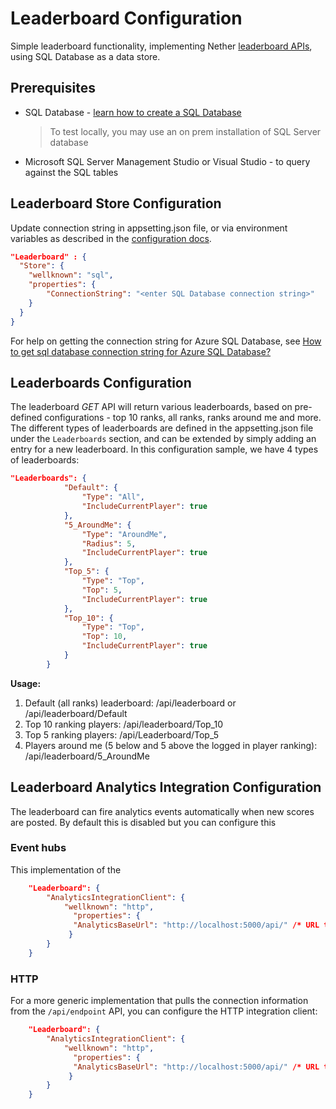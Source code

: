 # Leaderboard Configuration

Simple leaderboard functionality, implementing Nether [leaderboard APIs](api/leaderboard), using SQL Database as a data store.

## Prerequisites
* SQL Database - [learn how to create a SQL Database](https://docs.microsoft.com/en-us/azure/sql-database/sql-database-get-started)
  > To test locally, you may use an on prem installation of SQL Server database
* Microsoft SQL Server Management Studio or Visual Studio - to query against the SQL tables

## Leaderboard Store Configuration

Update connection string in appsetting.json file, or via environment variables as described in the [configuration docs](dependency-injection.md#overriding-the-dependency-injection-with-environment-variables).

```json
"Leaderboard" : {
  "Store": {
    "wellknown": "sql",
    "properties": {
        "ConnectionString": "<enter SQL Database connection string>"
    }
  }
}
```     
   For help on getting the connection string for Azure SQL Database, see [How to get sql database connection string for Azure SQL Database?](https://docs.microsoft.com/en-us/azure/sql-database/sql-database-develop-dotnet-simple)

   

## Leaderboards Configuration
The leaderboard _GET_ API will return various leaderboards, based on pre-defined configurations - top 10 ranks, all ranks, ranks around me and more.
The different types of leaderboards are defined in the appsetting.json file under the `Leaderboards` section, and can be extended by simply adding an entry for a new leaderboard.
In this configuration sample, we have 4 types of leaderboards:

```json
"Leaderboards": {
            "Default": {
                "Type": "All",
                "IncludeCurrentPlayer": true
            },
            "5_AroundMe": {
                "Type": "AroundMe",
                "Radius": 5,
                "IncludeCurrentPlayer": true
            },
            "Top_5": {
                "Type": "Top",
                "Top": 5,
                "IncludeCurrentPlayer": true
            },
            "Top_10": {
                "Type": "Top",
                "Top": 10,
                "IncludeCurrentPlayer": true
            }
        }
```

**Usage:**

1. Default (all ranks) leaderboard: /api/leaderboard or /api/leaderboard/Default
2. Top 10 ranking players: /api/leaderboard/Top_10
3. Top 5 ranking players: /api/Leaderboard/Top_5
4. Players around me (5 below and 5 above the logged in player ranking): /api/leaderboard/5_AroundMe   

## Leaderboard Analytics Integration Configuration

The leaderboard can fire analytics events automatically when new scores are posted. By default this is disabled but you can configure this 

### Event hubs

This implementation of the 

```json
    "Leaderboard": {
        "AnalyticsIntegrationClient": {
            "wellknown": "http",
              "properties": {
              "AnalyticsBaseUrl": "http://localhost:5000/api/" /* URL to the base of the API where the /endpoint API exists */
             }
        }
    }
```


### HTTP
For a more generic implementation that pulls the connection information from the `/api/endpoint` API, you can configure the HTTP integration client:

```json
    "Leaderboard": {
        "AnalyticsIntegrationClient": {
            "wellknown": "http",
              "properties": {
              "AnalyticsBaseUrl": "http://localhost:5000/api/" /* URL to the base of the API where the /endpoint API exists */
             }
        }
    }
```

